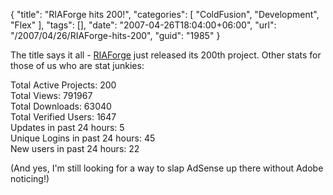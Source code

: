 {
	"title": "RIAForge hits 200!",
	"categories": [
		"ColdFusion",
		"Development",
		"Flex"
	],
	"tags": [],
	"date": "2007-04-26T18:04:00+06:00",
	"url": "/2007/04/26/RIAForge-hits-200",
	"guid": "1985"
}

The title says it all - <a href="http://www.riaforge.org">RIAForge</a> just released its 200th project. Other stats for those of us who are stat junkies:

Total Active Projects: 200<br />
Total Views: 791967<br />
Total Downloads: 63040<br />
Total Verified Users: 1647<br />
Updates in past 24 hours: 5<br />
Unique Logins in past 24 hours: 45<br />
New users in past 24 hours: 22<br />

(And yes, I'm still looking for a way to slap AdSense up there without Adobe noticing!)